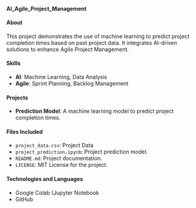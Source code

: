 #### AI_Agile_Project_Management

#### About
This project demonstrates the use of machine learning to predict project completion times based on past project data. It integrates AI-driven solutions to enhance Agile Project Management.

#### Skills
- **AI**: Machine Learning, Data Analysis
- **Agile**: Sprint Planning, Backlog Management

#### Projects
- **Prediction Model**: A machine learning model to predict project completion times.

#### Files Included
- `project_data.csv`: Project Data
- `project_prediction.ipynb`: Project prediction model.
- `README.md`: Project documentation.
- `LICENSE`: MIT License for the project.

#### Technologies and Languages
- Google Colab (Jupyter Notebook
- GitHub
